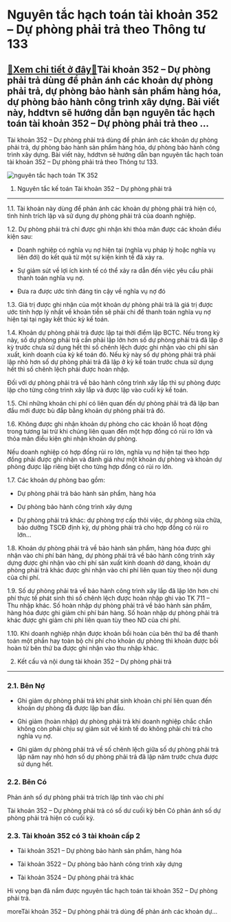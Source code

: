 Nguyên tắc hạch toán tài khoản 352 – Dự phòng phải trả theo Thông tư 133
========================================================================

[:gift:Xem chi tiết ở đây:gift:](https://hddtvn.com/nguyen-tac-hach-toan-tai-khoan-352-du-phong-phai-tra-theo-thong-tu-133/)Tài khoản 352 – Dự phòng phải trả dùng để phản ánh các khoản dự phòng phải trả, dự phòng bảo hành sản phẩm hàng hóa, dự phòng bảo hành công trình xây dựng. Bài viết này, hddtvn sẽ hướng dẫn bạn nguyên tắc hạch toán tài khoản 352 – Dự phòng phải trả theo …
---------------------------------------------------------------------------------------------------------------------------------------------------------------------------------------------------------------------------------------------------------------

Tài khoản 352 – Dự phòng phải trả dùng để phản ánh các khoản dự phòng phải trả, dự phòng bảo hành sản phẩm hàng hóa, dự phòng bảo hành công trình xây dựng. Bài viết này, hddtvn sẽ hướng dẫn bạn nguyên tắc hạch toán tài khoản 352 – Dự phòng phải trả theo Thông tư 133.


![nguyên tắc hạch toán TK 352](https://hddtvn.com/wp-content/uploads/2021/01/dự-phòng.jpg)


1. Nguyên tắc kế toán Tài khoản 352 – Dự phòng phải trả
-------------------------------------------------------


1.1. Tài khoản này dùng để phản ánh các khoản dự phòng phải trả hiện có, tình hình trích lập và sử dụng dự phòng phải trả của doanh nghiệp.


1.2. Dự phòng phải trả chỉ được ghi nhận khi thỏa mãn được các khoản điều kiện sau:




* Doanh nghiệp có nghĩa vụ nợ hiện tại (nghĩa vụ pháp lý hoặc nghĩa vụ liên đới) do kết quả từ một sự kiện kinh tế đã xảy ra.

* Sự giảm sút về lợi ích kinh tế có thể xảy ra dẫn đến việc yêu cầu phải thanh toán nghĩa vụ nợ.

* Đưa ra được ước tính đáng tin cậy về nghĩa vụ nợ đó



1.3. Giá trị được ghi nhận của một khoản dự phòng phải trả là giá trị được ước tính hợp lý nhất về khoản tiền sẽ phải chi để thanh toán nghĩa vụ nợ hiện tại tại ngày kết thúc kỳ kế toán.


1.4. Khoản dự phòng phải trả được lập tại thời điểm lập BCTC. Nếu trong kỳ này, số dự phòng phải trả cần phải lập lớn hơn số dự phòng phải trả đã lập ở kỳ trước chưa sử dụng hết thì số chênh lệch được ghi nhận vào chi phí sản xuất, kinh doanh của kỳ kế toán đó. Nếu kỳ này số dự phòng phải trả phải lập nhỏ hơn số dự phòng phải trả đã lập ở kỳ kế toán trước chưa sử dụng hết thì số chênh lệch phải được hoàn nhập.


Đối với dự phòng phải trả về bảo hành công trình xây lắp thì sự phòng được lập cho từng công trình xây lắp và được lập vào cuối kỳ kế toán.


1.5. Chỉ những khoản chi phí có liên quan đến dự phòng phải trả đã lập ban đầu mới được bù đắp bằng khoản dự phòng phải trả đó.


1.6. Không được ghi nhận khoản dự phòng cho các khoản lỗ hoạt động trong tương lai trừ khi chúng liên quan đến một hợp đồng có rủi ro lớn và thỏa mãn điều kiện ghi nhận khoản dự phòng.


Nếu doanh nghiệp có hợp đồng rủi ro lớn, nghĩa vụ nợ hiện tại theo hợp đồng phải được ghi nhận và đánh giá như một khoản dự phòng và khoản dự phòng được lập riêng biệt cho từng hợp đồng có rủi ro lớn.


1.7. Các khoản dự phòng bao gồm:




* Dự phòng phải trả bảo hành sản phẩm, hàng hóa

* Dự phòng bảo hành công trình xây dựng

* Dự phòng phải trả khác: dự phòng trợ cấp thôi việc, dự phòng sửa chữa, bảo dưỡng TSCĐ định kỳ, dự phòng phải trả cho hợp đồng có rủi ro lớn…



1.8. Khoản dự phòng phải trả về bảo hành sản phẩm, hàng hóa được ghi nhận vào chi phí bán hàng, dự phòng phải trả về bảo hành công trình xây dựng được ghi nhận vào chi phí sản xuất kinh doanh dở dang, khoản dự phòng phải trả khác được ghi nhận vào chi phí liên quan tùy theo nội dung của chi phí.


1.9. Số dự phòng phải trả về bảo hành công trình xây lắp đã lập lớn hơn chi phí thực tế phát sinh thì số chênh lệch được hoàn nhập ghi vào TK 711 –  Thu nhập khác. Số hoàn nhập dự phòng phải trả về bảo hành sản phẩm, hàng hóa được ghi giảm chi phí bán hàng. Số hoàn nhập dự phòng phải trả khác được ghi giảm chi phí liên quan tùy theo ND của chi phí.


1.10. Khi doanh nghiệp nhận được khoản bồi hoàn của bên thứ ba để thanh toán một phần hay toàn bộ chi phí cho khoản dự phòng thì khoản được bồi hoàn từ bên thứ ba được ghi nhận vào thu nhập khác.


2. Kết cấu và nội dung tài khoản 352 – Dự phòng phải trả
--------------------------------------------------------


### 2.1. Bên Nợ




* Ghi giảm dự phòng phải trả khi phát sinh khoản chi phí liên quan đến khoản dự phòng đã được lập ban đầu.

* Ghi giảm (hoàn nhập) dự phòng phải trả khi doanh nghiệp chắc chắn không còn phải chịu sự giảm sút về kinh tế do không phải chi trả cho nghĩa vụ nợ.

* Ghi giảm dự phòng phải trả về số chênh lệch giữa số dự phòng phải trả lập năm nay nhỏ hơn số dự phòng phải trả đã lập năm trước chưa được sử dụng hết.



### 2.2. Bên Có


Phản ánh số dự phòng phải trả trích lập tính vào chi phí


Tài khoản 352 – Dự phòng phải trả có số dư cuối kỳ bên Có phản ánh số dự phòng phải trả hiện có cuối kỳ.


### 2.3. Tài khoản 352 có 3 tài khoản cấp 2




* Tài khoản 3521 – Dự phòng bảo hành sản phẩm, hàng hóa

* Tài khoản 3522 – Dự phòng bảo hành công trình xây dựng

* Tài khoản 3524 – Dự phòng phải trả khác



Hi vọng bạn đã nắm được nguyên tắc hạch toán tài khoản 352 – Dự phòng phải trả.



moreTài khoản 352 – Dự phòng phải trả dùng để phản ánh các khoản dự…

